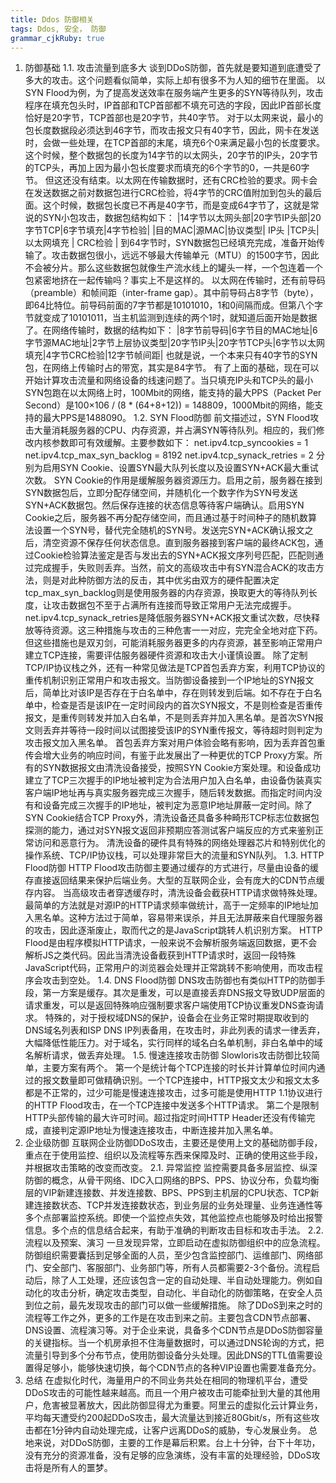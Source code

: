 ```yaml
---
title: Ddos 防御相关
tags: Ddos, 安全， 防御
grammar_cjkRuby: true
---
```




1. 防御基础
1.1. 攻击流量到底多大
谈到DDoS防御，首先就是要知道到底遭受了多大的攻击。这个问题看似简单，实际上却有很多不为人知的细节在里面。
以SYN Flood为例，为了提高发送效率在服务端产生更多的SYN等待队列，攻击程序在填充包头时，IP首部和TCP首部都不填充可选的字段，因此IP首部长度恰好是20字节，TCP首部也是20字节，共40字节。
对于以太网来说，最小的包长度数据段必须达到46字节，而攻击报文只有40字节，因此，网卡在发送时，会做一些处理，在TCP首部的末尾，填充6个0来满足最小包的长度要求。这个时候，整个数据包的长度为14字节的以太网头，20字节的IP头，20字节的TCP头，再加上因为最小包长度要求而填充的6个字节的0，一共是60字节。
但这还没有结束。以太网在传输数据时，还有CRC检验的要求。网卡会在发送数据之前对数据包进行CRC检验，将4字节的CRC值附加到包头的最后面。这个时候，数据包长度已不再是40字节，而是变成64字节了，这就是常说的SYN小包攻击，数据包结构如下：
|14字节以太网头部|20字节IP头部|20字节TCP|6字节填充|4字节检验|
|目的MAC|源MAC|协议类型| IP头 |TCP头|以太网填充 | CRC检验 |
到64字节时，SYN数据包已经填充完成，准备开始传输了。攻击数据包很小，远远不够最大传输单元（MTU）的1500字节，因此不会被分片。那么这些数据包就像生产流水线上的罐头一样，一个包连着一个包紧密地挤在一起传输吗？事实上不是这样的。
以太网在传输时，还有前导码（preamble）和帧间距（inter-frame gap）。其中前导码占8字节（byte），即64比特位。前导码前面的7字节都是10101010，1和0间隔而成。但第八个字节就变成了10101011，当主机监测到连续的两个1时，就知道后面开始是数据了。在网络传输时，数据的结构如下：
|8字节前导码|6字节目的MAC地址|6字节源MAC地址|2字节上层协议类型|20字节IP头|20字节TCP头|6字节以太网填充|4字节CRC检验|12字节帧间距|
也就是说，一个本来只有40字节的SYN包，在网络上传输时占的带宽，其实是84字节。
有了上面的基础，现在可以开始计算攻击流量和网络设备的线速问题了。当只填充IP头和TCP头的最小SYN包跑在以太网络上时，100Mbit的网络，能支持的最大PPS（Packet Per Second）是100×106 / (8 * (64+8+12)) = 148809，1000Mbit的网络，能支持的最大PPS是1488090。
1.2. SYN Flood防御
前文描述过，SYN Flood攻击大量消耗服务器的CPU、内存资源，并占满SYN等待队列。相应的，我们修改内核参数即可有效缓解。主要参数如下：
net.ipv4.tcp_syncookies = 1
net.ipv4.tcp_max_syn_backlog = 8192
net.ipv4.tcp_synack_retries = 2
分别为启用SYN Cookie、设置SYN最大队列长度以及设置SYN+ACK最大重试次数。
SYN Cookie的作用是缓解服务器资源压力。启用之前，服务器在接到SYN数据包后，立即分配存储空间，并随机化一个数字作为SYN号发送SYN+ACK数据包。然后保存连接的状态信息等待客户端确认。启用SYN Cookie之后，服务器不再分配存储空间，而且通过基于时间种子的随机数算法设置一个SYN号，替代完全随机的SYN号。发送完SYN+ACK确认报文之后，清空资源不保存任何状态信息。直到服务器接到客户端的最终ACK包，通过Cookie检验算法鉴定是否与发出去的SYN+ACK报文序列号匹配，匹配则通过完成握手，失败则丢弃。当然，前文的高级攻击中有SYN混合ACK的攻击方法，则是对此种防御方法的反击，其中优劣由双方的硬件配置决定
tcp_max_syn_backlog则是使用服务器的内存资源，换取更大的等待队列长度，让攻击数据包不至于占满所有连接而导致正常用户无法完成握手。net.ipv4.tcp_synack_retries是降低服务器SYN+ACK报文重试次数，尽快释放等待资源。这三种措施与攻击的三种危害一一对应，完完全全地对症下药。但这些措施也是双刃剑，可能消耗服务器更多的内存资源，甚至影响正常用户建立TCP连接，需要评估服务器硬件资源和攻击大小谨慎设置。
除了定制TCP/IP协议栈之外，还有一种常见做法是TCP首包丢弃方案，利用TCP协议的重传机制识别正常用户和攻击报文。当防御设备接到一个IP地址的SYN报文后，简单比对该IP是否存在于白名单中，存在则转发到后端。如不存在于白名单中，检查是否是该IP在一定时间段内的首次SYN报文，不是则检查是否重传报文，是重传则转发并加入白名单，不是则丢弃并加入黑名单。是首次SYN报文则丢弃并等待一段时间以试图接受该IP的SYN重传报文，等待超时则判定为攻击报文加入黑名单。
首包丢弃方案对用户体验会略有影响，因为丢弃首包重传会增大业务的响应时间，有鉴于此发展出了一种更优的TCP Proxy方案。所有的SYN数据报文由清洗设备接受，按照SYN Cookie方案处理。和设备成功建立了TCP三次握手的IP地址被判定为合法用户加入白名单，由设备伪装真实客户端IP地址再与真实服务器完成三次握手，随后转发数据。而指定时间内没有和设备完成三次握手的IP地址，被判定为恶意IP地址屏蔽一定时间。除了SYN Cookie结合TCP Proxy外，清洗设备还具备多种畸形TCP标志位数据包探测的能力，通过对SYN报文返回非预期应答测试客户端反应的方式来鉴别正常访问和恶意行为。
清洗设备的硬件具有特殊的网络处理器芯片和特别优化的操作系统、TCP/IP协议栈，可以处理非常巨大的流量和SYN队列。
1.3. HTTP Flood防御
HTTP Flood攻击防御主要通过缓存的方式进行，尽量由设备的缓存直接返回结果来保护后端业务。大型的互联网企业，会有庞大的CDN节点缓存内容。
当高级攻击者穿透缓存时，清洗设备会截获HTTP请求做特殊处理。最简单的方法就是对源IP的HTTP请求频率做统计，高于一定频率的IP地址加入黑名单。这种方法过于简单，容易带来误杀，并且无法屏蔽来自代理服务器的攻击，因此逐渐废止，取而代之的是JavaScript跳转人机识别方案。
HTTP Flood是由程序模拟HTTP请求，一般来说不会解析服务端返回数据，更不会解析JS之类代码。因此当清洗设备截获到HTTP请求时，返回一段特殊JavaScript代码，正常用户的浏览器会处理并正常跳转不影响使用，而攻击程序会攻击到空处。
1.4. DNS Flood防御
DNS攻击防御也有类似HTTP的防御手段，第一方案是缓存。其次是重发，可以是直接丢弃DNS报文导致UDP层面的请求重发，可以是返回特殊响应强制要求客户端使用TCP协议重发DNS查询请求。
特殊的，对于授权域DNS的保护，设备会在业务正常时期提取收到的DNS域名列表和ISP DNS IP列表备用，在攻击时，非此列表的请求一律丢弃，大幅降低性能压力。对于域名，实行同样的域名白名单机制，非白名单中的域名解析请求，做丢弃处理。
1.5. 慢速连接攻击防御
Slowloris攻击防御比较简单，主要方案有两个。
第一个是统计每个TCP连接的时长并计算单位时间内通过的报文数量即可做精确识别。一个TCP连接中，HTTP报文太少和报文太多都是不正常的，过少可能是慢速连接攻击，过多可能是使用HTTP 1.1协议进行的HTTP Flood攻击，在一个TCP连接中发送多个HTTP请求。
第二个是限制HTTP头部传输的最大许可时间。超过指定时间HTTP Header还没有传输完成，直接判定源IP地址为慢速连接攻击，中断连接并加入黑名单。
2. 企业级防御
互联网企业防御DDoS攻击，主要还是使用上文的基础防御手段， 重点在于使用监控、组织以及流程等东西来保障及时、正确的使用这些手段，并根据攻击策略的改变而改变。
2.1. 异常监控
监控需要具备多层监控、纵深防御的概念，从骨干网络、IDC入口网络的BPS、PPS、协议分布，负载均衡层的VIP新建连接数、并发连接数、BPS、PPS到主机层的CPU状态、TCP新建连接数状态、TCP并发连接数状态，到业务层的业务处理量、业务连通性等多个点部署监控系统。即使一个监控点失效，其他监控点也能够及时给出报警信息。多个点的信息结合起来，有助于准确的判断攻击目标和攻击手法。
2.2. 流程以及预案、演习
一旦发现异常，立即启动在虚拟防御组织中的应急流程。防御组织需要囊括到足够全面的人员，至少包含监控部门、运维部门、网络部门、安全部门、客服部门、业务部门等，所有人员都需要2-3个备份。流程启动后，除了人工处理，还应该包含一定的自动处理、半自动处理能力。例如自动化的攻击分析，确定攻击类型，自动化、半自动化的防御策略，在安全人员到位之前，最先发现攻击的部门可以做一些缓解措施。
除了DDoS到来之时的流程等工作之外，更多的工作是在攻击到来之前。主要包含CDN节点部署、DNS设置、流程演习等。对于企业来说，具备多个CDN节点是DDoS防御容量的关键指标。当一个机房承担不住海量数据时，可以通过DNS轮询的方式，把流量引导到多个分布节点，使用防御设备分头处理。因此DNS的TTL值需要设置得足够小，能够快速切换，每个CDN节点的各种VIP设置也需要准备充分。
3. 总结
在虚拟化时代，海量用户的不同业务共处在相同的物理机平台，遭受DDoS攻击的可能性越来越高。而且一个用户被攻击可能牵扯到大量的其他用户，危害被显著放大，因此防御显得尤为重要。阿里云的虚拟化云计算业务，平均每天遭受约200起DDoS攻击，最大流量达到接近80Gbit/s，所有这些攻击都在1分钟内自动处理完成，让客户远离DDoS的威胁，专心发展业务。
总地来说，对DDoS防御，主要的工作是幕后积累。台上十分钟，台下十年功，没有充分的资源准备，没有足够的应急演练，没有丰富的处理经验，DDoS攻击将是所有人的噩梦。

